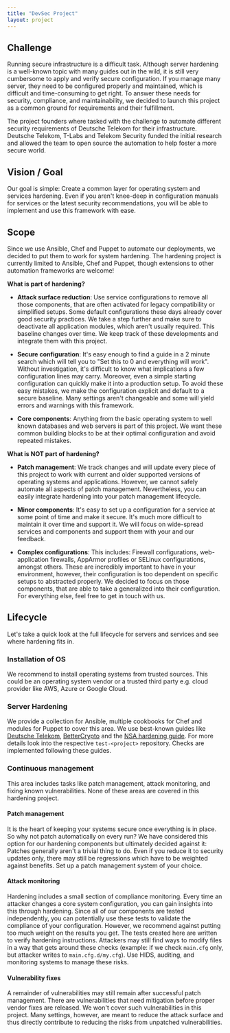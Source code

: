 ```yaml
---
title: "DevSec Project"
layout: project
---
```


## Challenge

Running secure infrastructure is a difficult task. Although server hardening is a well-known topic with many guides out in the wild, it is still very cumbersome to apply and verify secure configuration. If you manage many server, they need to be configured properly and maintained, which is difficult and time-consuming to get right. To answer these needs for security, compliance, and maintainability, we decided to launch this project as a common ground for requirements and their fulfillment.

The project founders where tasked with the challenge to automate different security requirements of Deutsche Telekom for their infrastructure. Deutsche Telekom, T-Labs and Telekom Security funded the initial research and allowed the team to open source the automation to help foster a more secure world.

## Vision / Goal

Our goal is simple: Create a common layer for operating system and services hardening. Even if you aren't knee-deep in configuration manuals for services or the latest security recommendations, you will be able to implement and use this framework with ease.

## Scope

Since we use Ansible, Chef and Puppet to automate our deployments, we decided to put them to work for system hardening. The hardening project is currently limited to Ansible, Chef and Puppet, though extensions to other automation frameworks are welcome!

**What is part of hardening?**

* **Attack surface reduction**: Use service configurations to remove all those components, that are often activated for legacy compatibility or simplified setups. Some default configurations these days already cover good security practices. We take a step further and make sure to deactivate all application modules, which aren't usually required. This baseline changes over time. We keep track of these developments and integrate them with this project.

* **Secure configuration**: It's easy enough to find a guide in a 2 minute search which will tell you to "Set this to 0 and everything will work". Without investigation, it's difficult to know what implications a few configuration lines may carry. Moreover, even a simple starting configuration can quickly make it into a production setup. To avoid these easy mistakes, we make the configuration explicit and default to a secure baseline. Many settings aren't changeable and some will yield errors and warnings with this framework.

* **Core components**: Anything from the basic operating system to well known databases and web servers is part of this project. We want these common building blocks to be at their optimal configuration and avoid repeated mistakes.

**What is NOT part of hardening?**

* **Patch management**: We track changes and will update every piece of this project to work with current and older supported versions of operating systems and applications. However, we cannot safely automate all aspects of patch management. Nevertheless, you can easily integrate hardening into your patch management lifecycle.

* **Minor components**: It's easy to set up a configuration for a service at some point of time and make it secure. It's much more difficult to maintain it over time and support it. We will focus on wide-spread services and components and support them with your and our feedback.

* **Complex configurations**: This includes: Firewall configurations, web-application firewalls, AppArmor profiles or SELinux configurations, amongst others. These are incredibly important to have in your environment, however, their configuration is too dependent on specific setups to abstracted properly. We decided to focus on those components, that are able to take a generalized into their configuration. For everything else, feel free to get in touch with us.

## Lifecycle

Let's take a quick look at the full lifecycle for servers and services and see where hardening fits in.

### Installation of OS

We recommend to install operating systems from trusted sources. This could be an operating system vendor or a trusted third party e.g. cloud provider like AWS, Azure or Google Cloud.

### Server Hardening

We provide a collection for Ansible, multiple cookbooks for Chef and modules for Puppet to cover this area. We use best-known guides like [Deutsche Telekom](https://www.telekom.com/en/corporate-responsibility/data-protection-data-security/security/details/privacy-and-security-assessment-process-358312), [BetterCrypto](https://bettercrypto.org/) and the [NSA hardening guide](https://apps.nsa.gov/iaarchive/library/ia-guidance/security-configuration/operating-systems/guide-to-the-secure-configuration-of-red-hat-enterprise.cfm). For more details look into the respective `test-<project>` repository. Checks are implemented following these guides.

### Continuous management

This area includes tasks like patch management, attack monitoring, and fixing known vulnerabilities. None of these areas are covered in this hardening project.

#### Patch management

It is the heart of keeping your systems secure once everything is in place. So why not patch automatically on every run? We have considered this option for our hardening components but ultimately decided against it: Patches generally aren't a trivial thing to do. Even if you reduce it to security updates only, there may still be regressions which have to be weighted against benefits. Set up a patch management system of your choice.

#### Attack monitoring

Hardening includes a small section of compliance monitoring. Every time an attacker changes a core system configuration, you can gain insights into this through hardening. Since all of our components are tested independently, you can potentially use these tests to validate the compliance of your configuration. However, we recommend against putting too much weight on the results you get. The tests created here are written to verify hardening instructions. Attackers may still find ways to modify files in a way that gets around these checks (example: if we check `main.cfg` only, but attacker writes to `main.cfg.d/my.cfg`). Use HIDS, auditing, and monitoring systems to manage these risks.

#### Vulnerability fixes

A remainder of vulnerabilities may still remain after successful patch management. There are vulnerabilities that need mitigation before proper vendor fixes are released. We won't cover such vulnerabilities in this project. Many settings, however, are meant to reduce the attack surface and thus directly contribute to reducing the risks from unpatched vulnerabilities.
